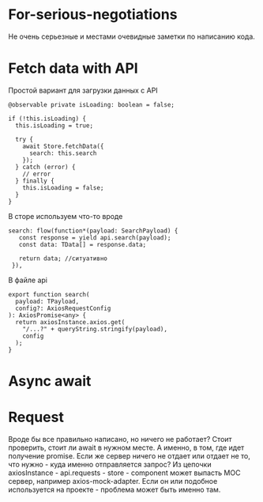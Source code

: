 # For-serious-negotiations

Не очень серьезные и местами очевидные заметки по написанию кода.

# Fetch data with API

Простой вариант для загрузки данных с API

```
@observable private isLoading: boolean = false;

if (!this.isLoading) {
  this.isLoading = true;

  try {
    await Store.fetchData({
      search: this.search
    });
  } catch (error) {
    // error 
  } finally {
    this.isLoading = false;
  }
}
```

 В сторе используем что-то вроде
 ```
 search: flow(function*(payload: SearchPayload) {
    const response = yield api.search(payload);
    const data: TData[] = response.data;

    return data; //ситуативно
  }),
 ```
 
В файле api
```
export function search(
  payload: TPayload,
  config?: AxiosRequestConfig
): AxiosPromise<any> {
  return axiosInstance.axios.get(
    "/...?" + queryString.stringify(payload),
    config
  );
}
```


# Async await
# Request
Вроде бы все правильно написано, но ничего не работает? Стоит проверить, стоит ли await в нужном месте. А именно, в том, где идет получение promise.
Если же сервер ничего не отдает или отдает не то, что нужно - куда именно отправляется запрос? Из цепочки 
axiosInstance - api.requests - store - component может выпасть MOC сервер, например axios-mock-adapter. Если он или подобное используется на проекте - проблема может быть именно там.
